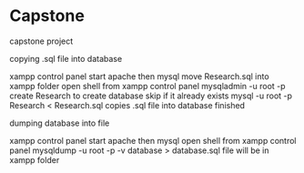 # Capstone
capstone project


copying .sql file into database

xampp control panel start apache then mysql
move Research.sql into xampp folder
open shell from xampp control panel
mysqladmin -u root -p create Research          to create database skip if it already exists
mysql -u root -p Research < Research.sql       copies .sql file into database
finished



dumping database into file 

xampp control panel start apache then mysql
open shell from xampp control panel
mysqldump -u root -p -v database > database.sql
file will be in xampp folder
